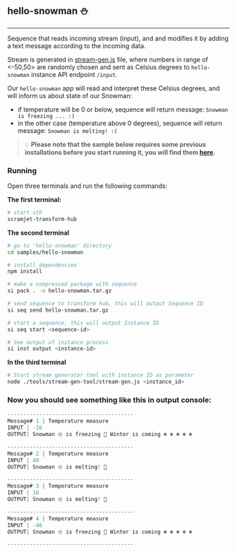 ## hello-snowman :snowman:
----
Sequence that reads incoming stream (input), and and modifies it by adding a text message according to the incoming data.

Stream is generated in [stream-gen.js](../tools/stream-gen-tool/stream-gen.js) file, where numbers in range of <-50,50> are randomly chosen and sent as Celsius degrees to `hello-snowman` instance API endpoint `/input`.

Our `hello-snowman` app will read and interpret these Celsius degrees, and will inform us about state of our Snowman:

- if temperature will be 0 or below, sequence will return message: `Snowman is freezing ... :)`
- in the other case (temperature above 0 degrees), sequence will return message: `Snowman is melting! :(`

> :bulb: **Please note that the sample below requires some previous installations before you start running it, you will find them [here](../../README.md#3-install-scramjet-transform-hub).**

### Running
Open three terminals and run the following commands:

**The first terminal:**
```bash
# start sth
scramjet-transform-hub
```

**The second terminal**
```bash
# go to 'hello-snowman' directory
cd samples/hello-snowman

# install dependencies
npm install

# make a compressed package with sequence
si pack . -o hello-snowman.tar.gz

# send sequence to transform hub, this will output Sequence ID
si seq send hello-snowman.tar.gz

# start a sequence, this will output Instance ID
si seq start <sequence-id>

# See output of instance process
si inst output <instance-id>
```

**In the third terminal**
```bash
# Start stream generator tool with instance ID as parameter
node ./tools/stream-gen-tool/stream-gen.js <instance_id>
```

### Now you should see something like this in output console:

```js
----------------------------------------
Message# 1 | Temperature measure
INPUT | -16
OUTPUT| Snowman ⛄ is freezing 🥶 Winter is coming ❄️ ❄️ ❄️ ❄️ ❄️

----------------------------------------
Message# 2 | Temperature measure
INPUT | 49
OUTPUT| Snowman ⛄ is melting! 🥵

----------------------------------------
Message# 3 | Temperature measure
INPUT | 16
OUTPUT| Snowman ⛄ is melting! 🥵

----------------------------------------
Message# 4 | Temperature measure
INPUT | -46
OUTPUT| Snowman ⛄ is freezing 🥶 Winter is coming ❄️ ❄️ ❄️ ❄️ ❄️

----------------------------------------
```